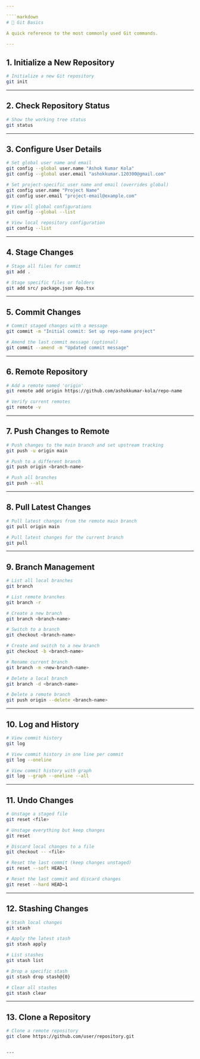 ```yaml
---

````markdown
# 📝 Git Basics

A quick reference to the most commonly used Git commands.

---
```


## 1. Initialize a New Repository
```bash
# Initialize a new Git repository
git init
```

---

## 2. Check Repository Status

```bash
# Show the working tree status
git status
```

---

## 3. Configure User Details

```bash
# Set global user name and email
git config --global user.name "Ashok Kumar Kola"
git config --global user.email "ashokkumar.120300@gmail.com"

# Set project-specific user name and email (overrides global)
git config user.name "Project Name"
git config user.email "project-email@example.com"

# View all global configurations
git config --global --list

# View local repository configuration
git config --list
```

---

## 4. Stage Changes

```bash
# Stage all files for commit
git add .

# Stage specific files or folders
git add src/ package.json App.tsx
```

---

## 5. Commit Changes

```bash
# Commit staged changes with a message
git commit -m "Initial commit: Set up repo-name project"

# Amend the last commit message (optional)
git commit --amend -m "Updated commit message"
```

---

## 6. Remote Repository

```bash
# Add a remote named 'origin'
git remote add origin https://github.com/ashokkumar-kola/repo-name

# Verify current remotes
git remote -v
```

---

## 7. Push Changes to Remote

```bash
# Push changes to the main branch and set upstream tracking
git push -u origin main

# Push to a different branch
git push origin <branch-name>

# Push all branches
git push --all
```

---

## 8. Pull Latest Changes

```bash
# Pull latest changes from the remote main branch
git pull origin main

# Pull latest changes for the current branch
git pull
```

---

## 9. Branch Management

```bash
# List all local branches
git branch

# List remote branches
git branch -r

# Create a new branch
git branch <branch-name>

# Switch to a branch
git checkout <branch-name>

# Create and switch to a new branch
git checkout -b <branch-name>

# Rename current branch
git branch -m <new-branch-name>

# Delete a local branch
git branch -d <branch-name>

# Delete a remote branch
git push origin --delete <branch-name>
```

---

## 10. Log and History

```bash
# View commit history
git log

# View commit history in one line per commit
git log --oneline

# View commit history with graph
git log --graph --oneline --all
```

---

## 11. Undo Changes

```bash
# Unstage a staged file
git reset <file>

# Unstage everything but keep changes
git reset

# Discard local changes to a file
git checkout -- <file>

# Reset the last commit (keep changes unstaged)
git reset --soft HEAD~1

# Reset the last commit and discard changes
git reset --hard HEAD~1
```

---

## 12. Stashing Changes

```bash
# Stash local changes
git stash

# Apply the latest stash
git stash apply

# List stashes
git stash list

# Drop a specific stash
git stash drop stash@{0}

# Clear all stashes
git stash clear
```

---

## 13. Clone a Repository

```bash
# Clone a remote repository
git clone https://github.com/user/repository.git
```

```

---
